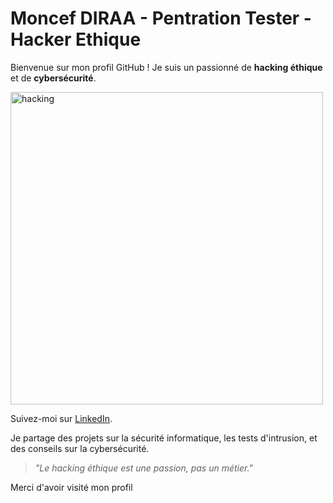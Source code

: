 # Moncef DIRAA - Pentration Tester - Hacker Ethique

Bienvenue sur mon profil GitHub ! Je suis un passionné de **hacking éthique** et de **cybersécurité**.

<img  alt="hacking" width="500" src="https://www.icegif.com/wp-content/uploads/2022/01/icegif-174.gif">


Suivez-moi sur [LinkedIn](https://www.linkedin.com/in/moncef-diraa).

Je partage des projets sur la sécurité informatique, les tests d'intrusion, et des conseils sur la cybersécurité.
> _"Le hacking éthique est une passion, pas un métier."_

Merci d'avoir visité mon profil 
